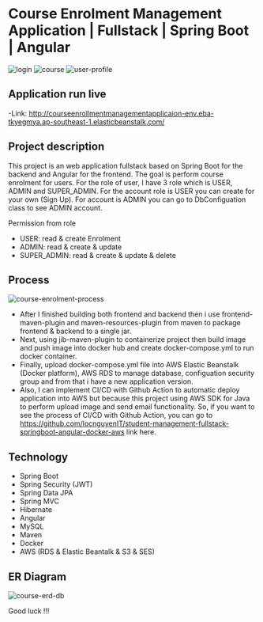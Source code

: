 # Course Enrolment Management Application | Fullstack | Spring Boot | Angular
![login](https://user-images.githubusercontent.com/86077654/151330130-fea7a85d-6c6e-440e-9037-d96d8e6f74e7.png)
![course](https://user-images.githubusercontent.com/86077654/151330133-70a1710f-ed17-4b5a-b7bb-0db2f5e7eb27.png)
![user-profile](https://user-images.githubusercontent.com/86077654/151330135-b72738f0-7961-4fc1-aefa-3a563c8d1c19.png)
## Application run live
-Link: http://courseenrollmentmanagementapplicaion-env.eba-tkyegmya.ap-southeast-1.elasticbeanstalk.com/
## Project description
This project is an web application fullstack based on Spring Boot for the backend and Angular for the frontend. The goal is perform course enrolment for users. For the role of user, I have 3 role which is USER, ADMIN and SUPER_ADMIN. For the account role is USER you can create for your own (Sign Up). For account is ADMIN you can go to DbConfiguation class to see ADMIN account.

Permission from role
- USER: read & create Enrolment
- ADMIN: read & create & update
- SUPER_ADMIN: read & create & update & delete

## Process
![course-enrolment-process](https://user-images.githubusercontent.com/86077654/151339737-e835d989-6457-483c-9c00-b44da1db0caa.png)
- After I finished building both frontend and backend then i use frontend-maven-plugin and maven-resources-plugin from maven to package frontend & backend to a single jar.
- Next, using jib-maven-plugin to containerize project then build image and push image into docker hub and create docker-compose.yml to run docker container. 
- Finally, upload docker-compose.yml file into AWS Elastic Beanstalk (Docker platform), AWS RDS to manage database, configuation security group and from that i have a new application version.
- Also, I can implement CI/CD with Github Action to automatic deploy application into AWS but because this project using AWS SDK for Java to perform upload image and send email functionality. So, if you want to see the process of CI/CD with Github Action, you can go to https://github.com/locnguyenIT/student-management-fullstack-springboot-angular-docker-aws link here.
## Technology
- Spring Boot
- Spring Security (JWT)
- Spring Data JPA
- Spring MVC
- Hibernate
- Angular
- MySQL
- Maven
- Docker
- AWS (RDS & Elastic Beantalk & S3 & SES)

## ER Diagram
![course-erd-db](https://user-images.githubusercontent.com/86077654/151331653-bab70812-bf76-4826-b024-e1ca6e929907.png)

Good luck !!!
